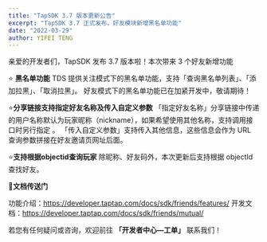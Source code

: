 ```yaml
---
title: "TapSDK 3.7 版本更新公告"
excerpt: "TapSDK 3.7 正式发布，好友模块新增黑名单功能"
date: "2022-03-29"
author: YIFEI TENG
---
```


亲爱的开发者们，TapSDK 发布 3.7 版本啦！本次带来 3 个好友新增功能

⭐ **黑名单功能**
TDS 提供关注模式下的黑名单功能，支持「查询黑名单列表」、「添加拉黑」、「取消拉黑」。
好友模式下的黑名单功能已在加紧开发中，敬请期待！

⭐**分享链接支持指定好友名称及传入自定义参数**
「指定好友名称」分享链接中传递的用户名称默认为玩家昵称（nickname），如果希望使用其他名称，支持调用接口时另行指定 。
「传入自定义参数」支持传入其他信息，这些信息会作为 URL 查询参数拼接在好友邀请页网址后面。

⭐️**支持根据objectid查询玩家**
除昵称、好友码外，本次更新后支持根据 objectId 查找好友。 

**🚪文档传送门**

功能介绍：https://developer.taptap.com/docs/sdk/friends/features/
开发文档：https://developer.taptap.com/docs/sdk/friends/mutual/

若您有任何疑问或咨询，欢迎前往 **「开发者中心—工单」** 联系我们！
